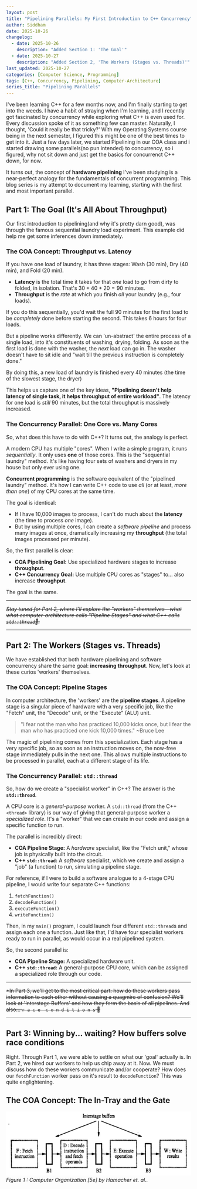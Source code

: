 ```yaml
---
layout: post
title: "Pipelining Parallels: My First Introduction to C++ Concurrency"
author: Siddham
date: 2025-10-26
changelog:
  - date: 2025-10-26
    description: "Added Section 1: 'The Goal'"
  - date: 2025-10-27
    description: "Added Section 2, 'The Workers (Stages vs. Threads)'"
last_updated: 2025-10-27
categories: [Computer Science, Programming]
tags: [C++, Concurrency, Pipelining, Computer-Architecture]
series_title: "Pipelining Parallels"
---
```

I've been learning C++ for a few months now, and I'm finally starting to get into the weeds. I have a habit of straying when I'm learning, and I recently got fascinated by concurrency while exploring what C++ is even used for. Every discussion spoke of it as something few can master. Naturally, I thought, 'Could it really be that tricky?'
With my Operating Systems course being in the next semester, I figured this might be one of the best times to get into it. Just a few days later, we started Pipelining in our COA class and i started drawing some parallels(no pun intended) to concurrency, so i figured, why not sit down and just get the basics for concurrenct C++ down, for now.

It turns out, the concept of **hardware pipelining** I've been studying is a near-perfect analogy for the fundamentals of concurrent programming. This blog series is my attempt to document my learning, starting with the first and most important parallel.

## Part 1: The Goal (It's All About Throughput)

Our first introduction to pipelining(and why it's pretty darn good), was through the famous sequential laundry load experiment. This example did help me get some inferences down immediately.

### The COA Concept: Throughput vs. Latency

If you have one load of laundry, it has three stages: Wash (30 min), Dry (40 min), and Fold (20 min).

* **Latency** is the total time it takes for that *one* load to go from dirty to folded, in isolation. That's $30 + 40 + 20 = 90$ minutes.
* **Throughput** is the *rate* at which you finish *all* your laundry (e.g., four loads).

If you do this sequentially, you'd wait the full 90 minutes for the first load to be *completely* done before starting the second. This takes 6 hours for four loads.

But a pipeline works differently. We can 'un-abstract' the entire process of a single load, into it's constituents of washing, drying, folding.
As soon as the first load is done with the washer, the *next* load can go in. The washer doesn't have to sit idle and "wait till the previous instruction is completely done."

By doing this, a new load of laundry is finished every 40 minutes (the time of the slowest stage, the dryer)

This helps us capture one of the key ideas, **"Pipelining doesn't help latency of single task, it helps throughput of entire workload"**. The latency for one load is *still* 90 minutes, but the total throughput is massively increased.

### The Concurrency Parallel: One Core vs. Many Cores

So, what does this have to do with C++? It turns out, the analogy is perfect.

A modern CPU has multiple "cores". When I write a simple program, it runs *sequentially*. It only uses **one** of those cores. This is the "sequential laundry" method. It's like having four sets of washers and dryers in my house but only ever using one.

**Concurrent programming** is the software equivalent of the "pipelined laundry" method. It's how I can write C++ code to use *all* (or at least, *more than one*) of my CPU cores at the same time.

The goal is identical:
* If I have 10,000 images to process, I can't do much about the **latency** (the time to process *one* image).
* But by using multiple cores, I can create a *software pipeline* and process many images at once, dramatically increasing my **throughput** (the total images processed per minute).

So, the first parallel is clear:

* **COA Pipelining Goal:** Use specialized hardware stages to increase **throughput**.
* **C++ Concurrency Goal:** Use multiple CPU cores as "stages" to... also increase **throughput**.

The goal is the same.

---
~~*Stay tuned for Part 2, where I'll explore the "workers" themselves—what what computer-architecture calls "Pipeline Stages" and what C++ calls `std::thread`🧵.*~~

---

## Part 2: The Workers (Stages vs. Threads)

We have established that both hardware pipelining and software concurrency share the same goal: **increasing throughput**.
Now, let's look at these curios 'workers' themselves.

### The COA Concept: Pipeline Stages

In computer architecture, the 'workers' are the **pipeline stages**. A pipeline stage is a singular piece of hardware with a very specific job, like the "Fetch" unit, the "Decode" unit, or the "Execute" (ALU) unit.

>"I fear not the man who has practiced 10,000 kicks once, but I fear the man who has practiced one kick 10,000 times." ~Bruce Lee

The magic of pipelining comes from this specialization. Each stage has a very specific job, so as soon as an instruction moves on, the now-free stage immediately pulls in the next one. This allows multiple instructions to be processed in parallel, each at a different stage of its life.

### The Concurrency Parallel: `std::thread`

So, how do we create a "specialist worker" in C++? The answer is the **`std::thread`**.

A CPU core is a *general-purpose* worker. A `std::thread` (from the C++ `<thread>` library) is our way of giving that general-purpose worker a *specialized role*. It's a "worker" that we can create in our code and assign a specific function to run.

The parallel is incredibly direct:
* **COA Pipeline Stage:** A *hardware* specialist, like the "Fetch unit," whose job is physically built into the circuit.
* **C++ `std::thread`:** A *software* specialist, which we create and assign a "job" (a function) to run, simulating a pipeline stage.

For reference, if I were to build a software analogue to a 4-stage CPU pipeline, I would write four separate C++ functions:
1.  `fetchFunction()`
2.  `decodeFunction()`
3.  `executeFunction()`
4.  `writeFunction()`

Then, in my `main()` program, I could launch four different `std::thread`s and assign each one a function. Just like that, I'd have four specialist workers ready to run in parallel, as would occur in a real pipelined system.

So, the second parallel is:
* **COA Pipeline Stage:** A specialized hardware unit.
* **C++ `std::thread`:** A general-purpose CPU core, which can be assigned a specialized role through our code.

---
~~*In Part 3, we'll get to the most critical part: how do these workers pass information to each other without causing a quagmire of confusion? We'll look at 'Interstage Buffers' and how they form the basis of all pipelines. And also... `r a c e  c o n d i t i o n s` 🎃~~

---

## Part 3: Winning by... waiting? How buffers solve race conditions

Right. Through Part 1, we were able to settle on what our 'goal' actually is.
In Part 2, we hired our workers to help us chip away at it.
Now. We must discuss how do these workers communicate and/or cooperate? How does our `fetchFunction` worker pass on it's result to `decodeFunction`?
This was quite englightening.

## The COA Concept: The In-Tray and the Gate
![](../assets/Pipelining-Parallels/fourStagePipeline.png)
*Figure 1 : Computer Organization [5e] by Hamacher et. al..*
